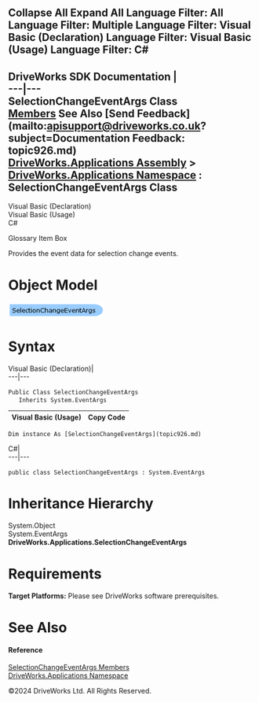        

 Collapse All Expand All  Language Filter: All  Language Filter: Multiple  Language Filter: Visual Basic (Declaration) Language Filter: Visual Basic (Usage) Language Filter: C#  
---  
DriveWorks SDK Documentation  |   
---|---  
SelectionChangeEventArgs Class   
[Members](topic927.md) See Also [Send Feedback](mailto:apisupport@driveworks.co.uk?subject=Documentation Feedback: topic926.md)  
[DriveWorks.Applications Assembly](topic13.md) > [DriveWorks.Applications Namespace](topic16.md) : SelectionChangeEventArgs Class  
---  
  
Visual Basic (Declaration)    
Visual Basic (Usage)    
C# 

Glossary Item Box

Provides the event data for selection change events. 

# Object Model

![](dotnetdiagramimages/image29.png)

# Syntax

Visual Basic (Declaration)|   
---|---  
      
    
    Public Class SelectionChangeEventArgs 
       Inherits System.EventArgs  
  
Visual Basic (Usage)| Copy Code  
---|---  
      
    
    Dim instance As [SelectionChangeEventArgs](topic926.md)  
  
C#|   
---|---  
      
    
    public class SelectionChangeEventArgs : System.EventArgs   
  
# Inheritance Hierarchy

System.Object  
System.EventArgs  
**DriveWorks.Applications.SelectionChangeEventArgs**  


# Requirements

**Target Platforms:** Please see DriveWorks software prerequisites.

# See Also

#### Reference

[SelectionChangeEventArgs Members](topic927.md)   
[DriveWorks.Applications Namespace](topic16.md)

©2024 DriveWorks Ltd. All Rights Reserved.
